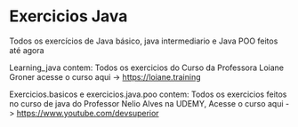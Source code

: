 # Exercicios Java

Todos os exercícios de Java básico, java intermediario e Java POO feitos até agora

Learning_java contem: Todos os exercicios do Curso da Professora Loiane Groner acesse o curso aqui -> https://loiane.training

Exercicios.basicos e exercicios.java.poo contem: Todos os exercicios feitos no curso de java do Professor Nelio Alves na UDEMY, Acesse o curso aqui -> https://www.youtube.com/devsuperior

